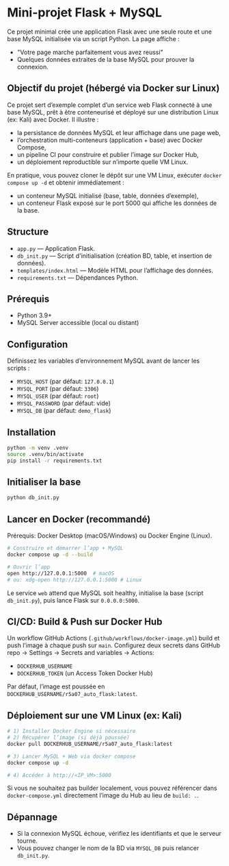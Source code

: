 # Mini-projet Flask + MySQL

Ce projet minimal crée une application Flask avec une seule route et une base MySQL initialisée via un script Python. La page affiche :
- "Votre page marche parfaitement vous avez reussi"
- Quelques données extraites de la base MySQL pour prouver la connexion.

## Objectif du projet (hébergé via Docker sur Linux)

Ce projet sert d’exemple complet d’un service web Flask connecté à une base MySQL, prêt à être conteneurisé et déployé sur une distribution Linux (ex: Kali) avec Docker. Il illustre :
- la persistance de données MySQL et leur affichage dans une page web,
- l’orchestration multi-conteneurs (application + base) avec Docker Compose,
- un pipeline CI pour construire et publier l’image sur Docker Hub,
- un déploiement reproductible sur n’importe quelle VM Linux.

En pratique, vous pouvez cloner le dépôt sur une VM Linux, exécuter `docker compose up -d` et obtenir immédiatement :
- un conteneur MySQL initialisé (base, table, données d’exemple),
- un conteneur Flask exposé sur le port 5000 qui affiche les données de la base.

## Structure
- `app.py` — Application Flask.
- `db_init.py` — Script d'initialisation (création BD, table, et insertion de données).
- `templates/index.html` — Modèle HTML pour l’affichage des données.
- `requirements.txt` — Dépendances Python.

## Prérequis
- Python 3.9+
- MySQL Server accessible (local ou distant)

## Configuration
Définissez les variables d’environnement MySQL avant de lancer les scripts :

- `MYSQL_HOST` (par défaut: `127.0.0.1`)
- `MYSQL_PORT` (par défaut: `3306`)
- `MYSQL_USER` (par défaut: `root`)
- `MYSQL_PASSWORD` (par défaut: vide)
- `MYSQL_DB` (par défaut: `demo_flask`)

## Installation

```bash
python -m venv .venv
source .venv/bin/activate
pip install -r requirements.txt
```

## Initialiser la base

```bash
python db_init.py
```

## Lancer en Docker (recommandé)

Prérequis: Docker Desktop (macOS/Windows) ou Docker Engine (Linux).

```bash
# Construire et démarrer l’app + MySQL
docker compose up -d --build

# Ouvrir l’app
open http://127.0.0.1:5000  # macOS
# ou: xdg-open http://127.0.0.1:5000 # Linux
```

Le service `web` attend que MySQL soit healthy, initialise la base (script `db_init.py`), puis lance Flask sur `0.0.0.0:5000`.

## CI/CD: Build & Push sur Docker Hub

Un workflow GitHub Actions (`.github/workflows/docker-image.yml`) build et push l’image à chaque push sur `main`.
Configurez deux secrets dans GitHub repo → Settings → Secrets and variables → Actions:

- `DOCKERHUB_USERNAME`
- `DOCKERHUB_TOKEN` (un Access Token Docker Hub)

Par défaut, l’image est poussée en `DOCKERHUB_USERNAME/r5a07_auto_flask:latest`.

## Déploiement sur une VM Linux (ex: Kali)

```bash
# 1) Installer Docker Engine si nécessaire
# 2) Récupérer l’image (si déjà poussée)
docker pull DOCKERHUB_USERNAME/r5a07_auto_flask:latest

# 3) Lancer MySQL + Web via docker compose
docker compose up -d

# 4) Accéder à http://<IP_VM>:5000
```

Si vous ne souhaitez pas builder localement, vous pouvez référencer dans `docker-compose.yml` directement l’image du Hub au lieu de `build: .`.

## Dépannage
- Si la connexion MySQL échoue, vérifiez les identifiants et que le serveur tourne.
- Vous pouvez changer le nom de la BD via `MYSQL_DB` puis relancer `db_init.py`.
